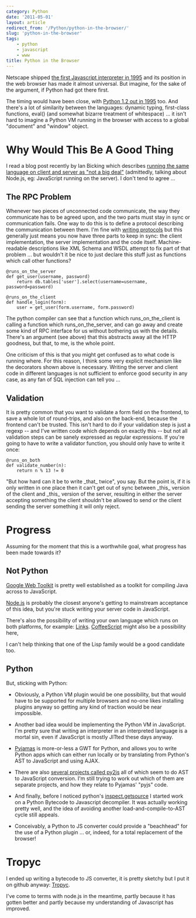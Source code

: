 ```yaml
---
category: Python
date: '2011-05-01'
layout: article
redirect_from: '/Python/python-in-the-browser/'
slug: 'python-in-the-browser'
tags:
    - python
    - javascript
    - www
title: Python in the Browser
---
```


Netscape shipped [the first Javascript interpreter in
1995](http://en.wikipedia.org/wiki/Javascript) and its position in the
web browser has made it almost universal. But imagine, for the sake of
the argument, if Python had got there first.

The timing would have been close, with [Python 1.2 out in
1995](http://en.wikipedia.org/wiki/History_of_Python#Version_1.0) too.
And there's a lot of similarity between the languages: dynamic typing,
first-class functions, eval() (and somewhat bizarre treatment of
whitespace) ... it isn't hard to imagine a Python VM running in the
browser with access to a global "document" and "window" object.

Why Would This Be A Good Thing
==============================

I read a blog post recently by Ian Bicking which describes [running the
same language on client and server as "not a big
deal"](http://www.ianbicking.org/blog/2011/03/javascript-on-the-server-and-the-client-is-not-a-big-deal.html)
(admittedly, talking about Node.js, eg: JavaScript running on the
server). I don't tend to agree ...

The RPC Problem
---------------

Whenever two pieces of unconnected code communicate, the way they
communicate has to be agreed upon, and the two parts must stay in sync
or communication fails. One way to do this is to define a protocol
describing the communication between them. I'm fine with [writing
protocols](http://tools.ietf.org/html/rfc4429) but this generally just
means you now have three parts to keep in sync: the client
implementation, the server implementation and the code itself.
Machine-readable descriptions like XML Schema and WSDL attempt to fix
part of that problem ... but wouldn't it be nice to just declare this
stuff just as functions which call other functions?

    @runs_on_the_server
    def get_user(username, password)
        return db.tables['user'].select(username=username, password=password)

    @runs_on_the_client
    def handle_login(form):
        user = get_user(form.username, form.password)

The python compiler can see that a function which runs\_on\_the\_client
is calling a function which runs\_on\_the\_server, and can go away and
create some kind of RPC interface for us without bothering us with the
details. There's an argument (see above) that this abstracts away all
the HTTP goodness, but that, to me, is the whole point.

One criticism of this is that you might get confused as to what code is
running where. For this reason, I think some very explicit mechanism
like the decorators shown above is necessary. Writing the server and
client code in different languages is not sufficient to enforce good
security in any case, as any fan of SQL injection can tell you ...

Validation
----------

It is pretty common that you want to validate a form field on the
frontend, to save a whole lot of round-trips, and also on the back-end,
because the frontend can't be trusted. This isn't hard to do if your
validation step is just a regexp -- and I've written code which depends
on exactly this -- but not all validation steps can be sanely expressed
as regular expressions. If you're going to have to write a validator
function, you should only have to write it once:

    @runs_on_both
    def validate_number(n):
        return n % 13 != 0

"But how hard can it be to write \_that\_ twice", you say. But the point
is, if it is only written in one place then it can't get out of sync
between \_this\_ version of the client and \_this\_ version of the
server, resulting in either the server accepting something the client
shouldn't be allowed to send or the client sending the server something
it will only reject.

Progress
========

Assuming for the moment that this is a worthwhile goal, what progress
has been made towards it?

Not Python
----------

[Google Web Toolkit](http://code.google.com/webtoolkit/) is pretty well
established as a toolkit for compiling Java across to JavaScript.

[Node.js](http://nodejs.org/) is probably the closest anyone's getting
to mainstream acceptance of this idea, but you're stuck writing your
server code in JavaScript.

There's also the possibility of writing your own language which runs on
both platforms, for example:
[Links](http://lambda-the-ultimate.org/node/1441).
[CoffeeScript](http://coffeescript.org/) might also be
a possibility here,

I can't help thinking that one of the Lisp family would be a good
candidate too.

Python
------

But, sticking with Python:

-   Obviously, a Python VM plugin would be one possibility, but that
    would have to be supported for multiple browsers and no-one likes
    installing plugins anyway so getting any kind of traction would be
    near impossible.

-   Another bad idea would be implementing the Python VM in JavaScript.
    I'm pretty sure that writing an interpreter in an interpreted
    language is a mortal sin, even if JavaScript is mostly JITted these
    days anyway.

-   [Pyjamas](http://pyjs.org/) is more-or-less a GWT for Python, and
    allows you to write Python apps which can either run locally or by
    translating from Python's AST to JavaScript and using AJAX.

-   There are also [several projects called
    py2js](http://google.com/search?q=py2js) all of which seem to do AST
    to JavaScript conversion. I'm still trying to work out which of them
    are separate projects, and how they relate to Pyjamas' "pyjs" code.

-   And finally, before I noticed python's
    [inspect.getsource](http://docs.python.org/library/inspect.html#retrieving-source-code)
    I started work on a Python Bytecode to Javascript decompiler. It was
    actually working pretty well, and the idea of avoiding another
    load-and-compile-to-AST cycle still appeals.

-   Conceivably, a Python to JS converter could provide a "beachhead"
    for the use of a Python plugin ... or, indeed, for a total
    replacement of the browser!

Tropyc
======

I ended up writing a bytecode to JS converter, it is pretty sketchy but
I put it on github anyway: [Tropyc](https://github.com/nickzoic/tropyc).

I've come to terms with node.js in the meantime, partly because it has
gotten better and partly because my understanding of Javascript has
improved.
